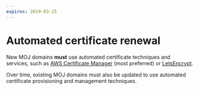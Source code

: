 ```yaml
---
expires: 2019-03-15
---
```

# Automated certificate renewal

New MOJ domains **must** use automated certificate techniques and services, such as [AWS Certificate Manager](https://aws.amazon.com/certificate-manager/) (most preferred) or [LetsEncrypt](https://letsencrypt.org/).

Over time, existing MOJ domains must also be updated to use automated certificate provisioning and management techniques.